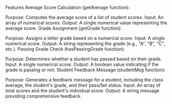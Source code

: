 Features
Average Score Calculation (getAverage function):

Purpose: Computes the average score of a list of student scores.
Input: An array of numerical scores.
Output: A single numerical value representing the average score.
Grade Assignment (getGrade function):

Purpose: Assigns a letter grade based on a numerical score.
Input: A single numerical score.
Output: A string representing the grade (e.g., "A", "B", "C", etc.).
Passing Grade Check (hasPassingGrade function):

Purpose: Determines whether a student has passed based on their grade.
Input: A single numerical score.
Output: A boolean value indicating if the grade is passing or not.
Student Feedback Message (studentMsg function):

Purpose: Generates a feedback message for a student, including the class average, the student's grade, and their pass/fail status.
Input: An array of total scores and the student's individual score.
Output: A string message providing comprehensive feedback.
